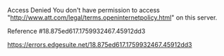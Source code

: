 Access Denied
You don't have permission to access "http://www.att.com/legal/terms.openinternetpolicy.html" on this server.

Reference #18.875ed617.1759932467.45912dd3

https://errors.edgesuite.net/18.875ed617.1759932467.45912dd3